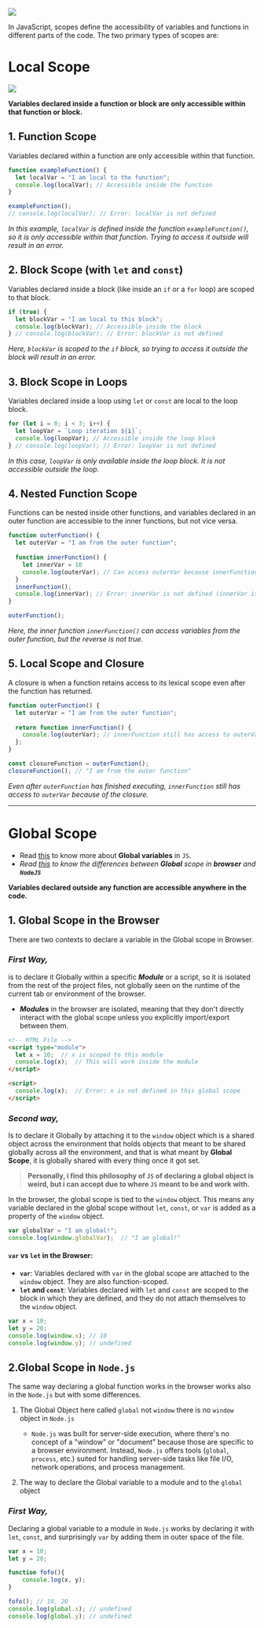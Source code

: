 
![](../../photos/Basics/Scopes.png)

In JavaScript, scopes define the accessibility of variables and functions in different parts of the code. The two primary types of scopes are:

# Local Scope

![](../../photos/Basics/LocalScope.png)

**Variables declared inside a function or block are only accessible within that function or block.**

## 1. **Function Scope**

Variables declared within a function are only accessible within that function.
```js
function exampleFunction() {
  let localVar = "I am local to the function";
  console.log(localVar); // Accessible inside the function
}

exampleFunction();
// console.log(localVar); // Error: localVar is not defined
```
*In this example, `localVar` is defined inside the function `exampleFunction()`, so it is only accessible within that function. Trying to access it outside will result in an error.*

## 2. **Block Scope (with `let` and `const`)**

Variables declared inside a block (like inside an `if` or a `for` loop) are scoped to that block.
```js
if (true) {
  let blockVar = "I am local to this block";
  console.log(blockVar); // Accessible inside the block
} // console.log(blockVar); // Error: blockVar is not defined
```
*Here, `blockVar` is scoped to the `if` block, so trying to access it outside the block will result in an error.*

## 3. **Block Scope in Loops**

Variables declared inside a loop using `let` or `const` are local to the loop block.
```js
for (let i = 0; i < 3; i++) {
  let loopVar = `Loop iteration ${i}`;
  console.log(loopVar); // Accessible inside the loop block
} // console.log(loopVar); // Error: loopVar is not defined
```
*In this case, `loopVar` is only available inside the loop block. It is not accessible outside the loop.*

## 4. **Nested Function Scope**

Functions can be nested inside other functions, and variables declared in an outer function are accessible to the inner functions, but not vice versa.
```js
function outerFunction() {
  let outerVar = "I am from the outer function";
  
  function innerFunction() {
    let innerVar = 10
    console.log(outerVar); // Can access outerVar because innerFunction is inside outerFunction
  }
  innerFunction();
  console.log(innerVar); // Error: innerVar is not defined (innerVar is only accessible inside innerFunction)
}

outerFunction();
```
*Here, the inner function `innerFunction()` can access variables from the outer function, but the reverse is not true.*

## 5. **Local Scope and Closure**

A closure is when a function retains access to its lexical scope even after the function has returned.
```js
function outerFunction() {
  let outerVar = "I am from the outer function";
  
  return function innerFunction() {
    console.log(outerVar); // innerFunction still has access to outerVar
  };
}

const closureFunction = outerFunction();
closureFunction(); // "I am from the outer function"
```
*Even after `outerFunction` has finished executing, `innerFunction` still has access to `outerVar` because of the closure.*

___

# **Global Scope**

- Read [this](https://flexiple.com/javascript/global-variables) to know more about **Global variables** in `JS`.
- *Read [this](https://dev.to/rahulvijayvergiya/nodejs-vs-browser-understanding-the-global-scope-battle-39al) to know the differences between **Global** scope in **browser** and **`NodeJS`***

**Variables declared outside any function are accessible anywhere in the code.**

## 1. Global Scope in the Browser

There are two contexts to declare a variable in the Global scope in Browser.

### ***First Way**,* 
is to declare it Globally within a specific ***Module*** or a script, so it is isolated from the rest of the project files, not globally seen on the runtime of the current tab or environment of the browser.
- ***Modules*** in the browser are isolated, meaning that they don't directly interact with the global scope unless you explicitly import/export between them.

```html
<!-- HTML File -->
<script type="module">
  let x = 10;  // x is scoped to this module
  console.log(x);  // This will work inside the module
</script>

<script>
  console.log(x);  // Error: x is not defined in this global scope
</script>
```

### ***Second way**,*
Is to declare it Globally by attaching it to the `window` object which is a shared object across the environment that holds objects that meant to be shared globally across all the environment, and that is what meant by **Global Scope**, it is globally shared with every thing once it got set.  

> __Personally, i find this philosophy of `JS` of declaring a global object is weird, but i can accept due to where `JS` meant to be and work with.__

In the browser, the global scope is tied to the `window` object. This means any variable declared in the global scope without `let`, `const`, or `var` is added as a property of the `window` object.
```js
var globalVar = "I am global!";
console.log(window.globalVar);  // "I am global!"
```

#### `var` vs `let` in the Browser:

- **`var`**: Variables declared with `var` in the global scope are attached to the `window` object. They are also function-scoped.
- **`let` and `const`**: Variables declared with `let` and `const` are scoped to the block in which they are defined, and they do not attach themselves to the `window` object.
```js
var x = 10;
let y = 20;
console.log(window.x); // 10
console.log(window.y); // undefined
```

## 2.Global Scope in `Node.js`

The same way declaring a global function works in the browser works also in the `Node.js` but with some differences.

1. The Global Object here called `global` not `window` there is no `window` object in `Node.js`
	
	- `Node.js` was built for server-side execution, where there's no concept of a "window" or "document" because those are specific to a browser environment. Instead, `Node.js` offers tools (`global`, `process`, etc.) suited for handling server-side tasks like file I/O, network operations, and process management.

2. The way to declare the Global variable to a module and to the `global` object

### ***First Way**,* 
Declaring a global variable to a module in `Node.js` works by declaring it with `let`, `const`, and surprisingly `var` by adding them in outer space of the file.
```js
var x = 10;
let y = 20;

function fofo(){
	console.log(x, y);
}

fofo(); // 10, 20
console.log(global.x); // undefined
console.log(global.y); // undefined
```